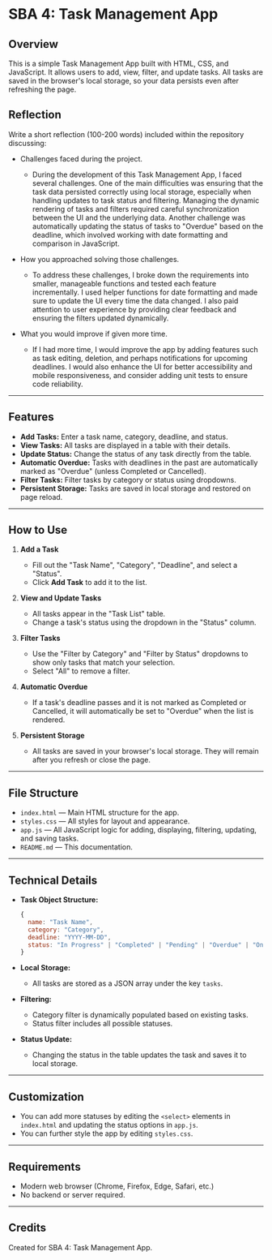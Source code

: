 # SBA 4: Task Management App

## Overview

This is a simple Task Management App built with HTML, CSS, and JavaScript. It allows users to add, view, filter, and update tasks. All tasks are saved in the browser's local storage, so your data persists even after refreshing the page.

## Reflection
Write a short reflection (100-200 words) included within the repository discussing:
* Challenges faced during the project.
  * During the development of this Task Management App, I faced several challenges. One of the main difficulties was ensuring that the task data persisted correctly using local storage, especially when handling updates to task status and filtering. Managing the dynamic rendering of tasks and filters required careful synchronization between the UI and the underlying data. Another challenge was automatically updating the status of tasks to "Overdue" based on the deadline, which involved working with date formatting and comparison in JavaScript.

* How you approached solving those challenges.
  * To address these challenges, I broke down the requirements into smaller, manageable functions and tested each feature incrementally. I used helper functions for date formatting and made sure to update the UI every time the data changed. I also paid attention to user experience by providing clear feedback and ensuring the filters updated dynamically.

* What you would improve if given more time.
  * If I had more time, I would improve the app by adding features such as task editing, deletion, and perhaps notifications for upcoming deadlines. I would also enhance the UI for better accessibility and mobile responsiveness, and consider adding unit tests to ensure code reliability.

---

## Features

- **Add Tasks:** Enter a task name, category, deadline, and status.
- **View Tasks:** All tasks are displayed in a table with their details.
- **Update Status:** Change the status of any task directly from the table.
- **Automatic Overdue:** Tasks with deadlines in the past are automatically marked as "Overdue" (unless Completed or Cancelled).
- **Filter Tasks:** Filter tasks by category or status using dropdowns.
- **Persistent Storage:** Tasks are saved in local storage and restored on page reload.

---

## How to Use

1. **Add a Task**
   - Fill out the "Task Name", "Category", "Deadline", and select a "Status".
   - Click **Add Task** to add it to the list.

2. **View and Update Tasks**
   - All tasks appear in the "Task List" table.
   - Change a task's status using the dropdown in the "Status" column.

3. **Filter Tasks**
   - Use the "Filter by Category" and "Filter by Status" dropdowns to show only tasks that match your selection.
   - Select "All" to remove a filter.

4. **Automatic Overdue**
   - If a task's deadline passes and it is not marked as Completed or Cancelled, it will automatically be set to "Overdue" when the list is rendered.

5. **Persistent Storage**
   - All tasks are saved in your browser's local storage. They will remain after you refresh or close the page.

---

## File Structure

- `index.html` — Main HTML structure for the app.
- `styles.css` — All styles for layout and appearance.
- `app.js` — All JavaScript logic for adding, displaying, filtering, updating, and saving tasks.
- `README.md` — This documentation.

---

## Technical Details

- **Task Object Structure:**
  ```js
  {
    name: "Task Name",
    category: "Category",
    deadline: "YYYY-MM-DD",
    status: "In Progress" | "Completed" | "Pending" | "Overdue" | "On Hold" | "Cancelled"
  }
  ```

- **Local Storage:**
  - All tasks are stored as a JSON array under the key `tasks`.

- **Filtering:**
  - Category filter is dynamically populated based on existing tasks.
  - Status filter includes all possible statuses.

- **Status Update:**
  - Changing the status in the table updates the task and saves it to local storage.

---

## Customization

- You can add more statuses by editing the `<select>` elements in `index.html` and updating the status options in `app.js`.
- You can further style the app by editing `styles.css`.

---

## Requirements

- Modern web browser (Chrome, Firefox, Edge, Safari, etc.)
- No backend or server required.

---

## Credits

Created for SBA 4: Task Management App.